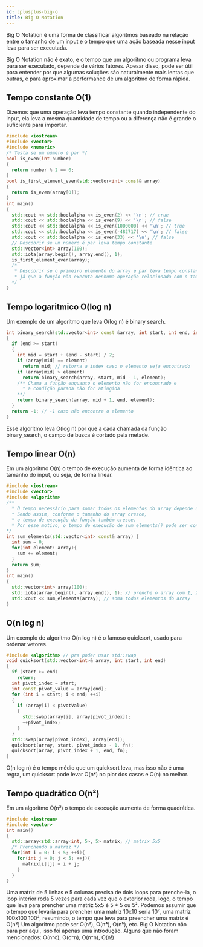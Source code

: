 ```yaml
---
id: cplusplus-big-o
title: Big O Notation
---
```


Big O Notation é uma forma de classificar algoritmos baseado na relação entre o tamanho de um input e o tempo que uma ação baseada nesse input leva para ser executada.

Big O Notation não é exato, e o tempo que um algoritmo ou programa leva para ser executado, depende de vários fatores. Apesar disso, pode ser útil para entender por que algumas soluções são naturalmente mais lentas que outras, e para aproximar a performance de um algoritmo de forma rápida.

## Tempo constante O(1)

Dizemos que uma operação leva tempo constante quando independente do input, ela leva a mesma quantidade de tempo ou a diferença não é grande o suficiente para importar.

```cpp
#include <iostream>
#include <vector>
#include <numeric>
/* Testa se um número é par */
bool is_even(int number)
{
  return number % 2 == 0;
}
bool is_first_element_even(std::vector<int> const& array)
{
  return is_even(array[0]);
}
int main()
{
  std::cout << std::boolalpha << is_even(2) << '\n'; // true
  std::cout << std::boolalpha << is_even(9) << '\n'; // false
  std::cout << std::boolalpha << is_even(1000000) << '\n'; // true
  std::cout << std::boolalpha << is_even(-482717) << '\n'; // false
  std::cout << std::boolalpha << is_even(33) << '\n'; // false
  // Descobrir se um número é par leva tempo constante
  std::vector<int> array(100);
  std::iota(array.begin(), array.end(), 1);
  is_first_element_even(array);
  /*
   * Descobrir se o primeiro elemento do array é par leva tempo constante
   * já que a função não executa nenhuma operação relacionada com o tamanho do array.
  */
}
```

## Tempo logaritmico O(log n)

Um exemplo de um algoritmo que leva O(log n) é binary search.

```cpp
int binary_search(std::vector<int> const &array, int start, int end, int element)
{
  if (end >= start)
  {
    int mid = start + (end - start) / 2;
    if (array[mid] == element)
      return mid; // retorna a index caso o elemento seja encontrado
    if (array[mid] > element)
      return binary_search(array, start, mid - 1, element);
    /** Chama a função enquanto o elemento não for encontrado e
      * a condição parada não for atingida
    **/
    return binary_search(array, mid + 1, end, element);
  }
  return -1; // -1 caso não encontre o elemento
}
```

Esse algoritmo leva O(log n) por que a cada chamada da função binary_search, o campo de busca é cortado pela metade.

## Tempo linear O(n)

Em um algoritmo O(n) o tempo de execução aumenta de forma idêntica ao tamanho do input, ou seja, de forma linear.

```cpp
#include <iostream>
#include <vector>
#include <algorithm>
/**
  * O tempo necessário para somar todos os elementos do array depende do tamanho do array.
  * Sendo assim, conforme o tamanho do array cresce,
  * o tempo de execução da função também cresce.
  * Por esse motivo, o tempo de execução de sum_elements() pode ser considerado O(n)
*/
int sum_elements(std::vector<int> const& array) {
  int sum = 0;
  for(int element: array){
    sum += element;
  }
  return sum;
}
int main()
{
  std::vector<int> array(100);
  std::iota(array.begin(), array.end(), 1); // prenche o array com 1, 2, 3...n
  std::cout << sum_elements(array); // soma todos elementos do array
}
```

## O(n log n)

Um exemplo de algoritmo O(n log n) é o famoso quicksort, usado para ordenar vetores.

```cpp
#include <algorithm> // pra poder usar std::swap
void quicksort(std::vector<int>& array, int start, int end)
{
  if (start >= end)
    return;
  int pivot_index = start;
  int const pivot_value = array[end];
  for (int i = start; i < end; ++i)
  {
    if (array[i] < pivotValue)
    {
      std::swap(array[i], array[pivot_index]);
      ++pivot_index;
    }
  }
  std::swap(array[pivot_index], array[end]);
  quicksort(array, start, pivot_index - 1, fn);
  quicksort(array, pivot_index + 1, end, fn);
}
```

O(n log n) é o tempo médio que um quicksort leva, mas isso não é uma regra,
um quicksort pode levar O(n²) no pior dos casos e O(n) no melhor.

## Tempo quadrático O(n²)

Em um algoritmo O(n²) o tempo de execução aumenta de forma quadrática.

```cpp
#include <iostream>
#include <vector>
int main()
{
  std::array<std::array<int, 5>, 5> matrix; // matrix 5x5
  /* Prenchendo a matriz */
  for(int i = 0; i < 5; ++i){
    for(int j = 0; j < 5; ++j){
      matrix[i][j] = i + j;
    }
  }
}
```

Uma matriz de 5 linhas e 5 colunas precisa de dois loops para prenche-la, o loop interior roda 5 vezes para cada vez que o exterior roda, logo, o tempo que leva para prencher uma matriz 5x5 é 5 \* 5 ou 5². Podemos assumir que o tempo que levaria para prencher uma matriz 10x10 seria 10², uma matriz 100x100 100², resumindo, o tempo que leva para preencher uma matriz é O(n²)
Um algoritmo pode ser O(n³), O(n⁴), O(n⁵), etc.
Big O Notation não para por aqui, isso foi apenas uma introdução.
Alguns que não foram mencionados: O(n^c), O(c^n), O(n^n), O(n!)
